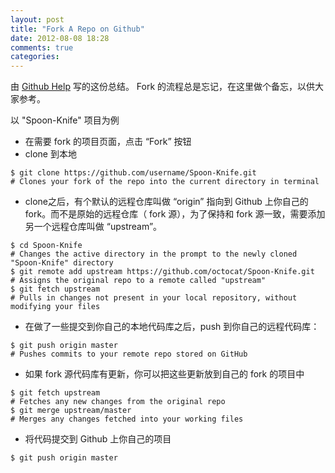 ```yaml
---
layout: post
title: "Fork A Repo on Github"
date: 2012-08-08 18:28
comments: true
categories: 
---
```

由 [Github Help](https://help.github.com/articles/fork-a-repo) 写的这份总结。
Fork 的流程总是忘记，在这里做个备忘，以供大家参考。

以 "Spoon-Knife" 项目为例

* 在需要 fork 的项目页面，点击 “Fork” 按钮
* clone 到本地
```
$ git clone https://github.com/username/Spoon-Knife.git
# Clones your fork of the repo into the current directory in terminal
```
* clone之后，有个默认的远程仓库叫做 “origin” 指向到 Github 上你自己的 fork。而不是原始的远程仓库（ fork 源），为了保持和 fork 源一致，需要添加另一个远程仓库叫做 “upstream”。
```
$ cd Spoon-Knife
# Changes the active directory in the prompt to the newly cloned "Spoon-Knife" directory
$ git remote add upstream https://github.com/octocat/Spoon-Knife.git
# Assigns the original repo to a remote called "upstream"
$ git fetch upstream
# Pulls in changes not present in your local repository, without modifying your files
```
* 在做了一些提交到你自己的本地代码库之后，push 到你自己的远程代码库：
```
$ git push origin master
# Pushes commits to your remote repo stored on GitHub
```
* 如果 fork 源代码库有更新，你可以把这些更新放到自己的 fork 的项目中
```
$ git fetch upstream
# Fetches any new changes from the original repo
$ git merge upstream/master
# Merges any changes fetched into your working files
```
* 将代码提交到 Github 上你自己的项目
```
$ git push origin master
```